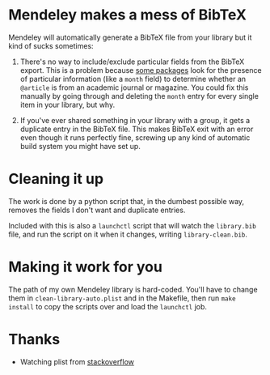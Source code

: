 # Mendeley makes a mess of BibTeX

Mendeley will automatically generate a BibTeX file from your library but it kind of sucks sometimes:

1. There's no way to include/exclude particular fields from the BibTeX export.  This is a problem because [some packages](http://www.ctan.org/pkg/apacite) look for the presence of particular information (like a `month` field) to determine whether an `@article` is from an academic journal or magazine.  You could fix this manually by going through and deleting the `month` entry for every single item in your library, but why.

2. If you've ever shared something in your library with a group, it gets a duplicate entry in the BibTeX file.  This makes BibTeX exit with an error even though it runs perfectly fine, screwing up any kind of automatic build system you might have set up.

# Cleaning it up

The work is done by a python script that, in the dumbest possible way, removes the fields I don't want and duplicate entries.

Included with this is also a `launchctl` script that will watch the `library.bib` file, and run the script on it when it changes, writing `library-clean.bib`.

# Making it work for you

The path of my own Mendeley library is hard-coded.  You'll have to change them in `clean-library-auto.plist` and in the Makefile, then run `make install` to copy the scripts over and load the `launchctl` job.

# Thanks

* Watching plist from [stackoverflow](http://stackoverflow.com/questions/1515730/is-there-a-command-like-watch-or-inotifywait-on-the-mac)
